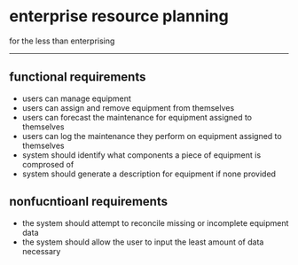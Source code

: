 # enterprise resource planning

for the less than enterprising

---

## functional requirements 

- users can manage equipment
- users can assign and remove equipment from themselves
- users can forecast the maintenance for equipment assigned to themselves
- users can log the maintenance they perform on equipment assigned to themselves
- system should identify what components a piece of equipment is comprosed of
- system should generate a description for equipment if none provided



## nonfucntioanl requirements

- the system should attempt to reconcile missing or incomplete equipment data
- the system should allow the user to input the least amount of data necessary

